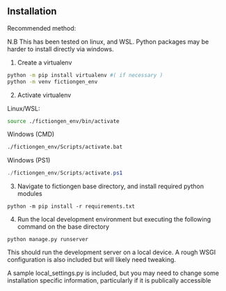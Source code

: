 ## Installation

Recommended method:

N.B This has been tested on linux, and WSL. Python packages may be harder to install directly via windows.

1. Create a virtualenv

```sh
python -m pip install virtualenv #( if necessary )
python -m venv fictiongen_env
```

2. Activate virtualenv

Linux/WSL:
```sh
source ./fictiongen_env/bin/activate
```
Windows (CMD)
```cmd
./fictiongen_env/Scripts/activate.bat
```
Windows (PS1)
```ps1
./fictiongen_env/Scripts/activate.ps1
```

3. Navigate to fictiongen base directory, and install required python modules

```
python -m pip install -r requirements.txt
```

4. Run the local development environment but executing the following command on the base directory

```
python manage.py runserver
```

This should run the development server on a local device. A rough WSGI configuration is also included but will likely need tweaking.

A sample local_settings.py is included, but you may need to change some installation specific information, particularly if it is publically accessible
